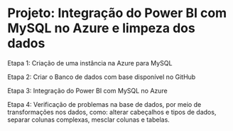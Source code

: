 # Projeto: Integração do Power BI com MySQL no Azure e limpeza dos dados

Etapa 1: Criação de uma instância na Azure para MySQL

Etapa 2: Criar o Banco de dados com base disponível no GitHub

Etapa 3: Integração do Power BI com MySQL no Azure

Etapa 4: Verificação de problemas na base de dados, por meio de transformações nos dados, como: alterar cabeçalhos e tipos de dados, separar colunas complexas, mesclar colunas e tabelas.
